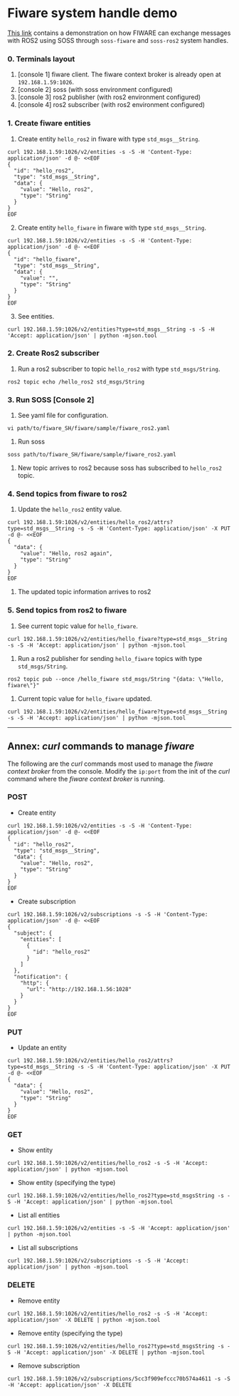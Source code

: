 # Fiware system handle demo

[This link](https://drive.google.com/open?id=1w90DAPkovjwj7673d5RfOINlAAc7kWb1) contains a demonstration on how FIWARE can exchange messages with ROS2 using SOSS through `soss-fiware` and `soss-ros2` system handles.

### 0. Terminals layout
1. [console 1] fiware client. The fiware context broker is already open at `192.168.1.59:1026`.
1. [console 2] soss (with soss environment configured)
1. [console 3] ros2 publisher (with ros2 environment configured)
1. [console 4] ros2 subscriber (with ros2 environment configured)

### 1. Create fiware entities
1. Create entity `hello_ros2` in fiware with type `std_msgs__String`.
```
curl 192.168.1.59:1026/v2/entities -s -S -H 'Content-Type: application/json' -d @- <<EOF
{
  "id": "hello_ros2",
  "type": "std_msgs__String",
  "data": {
    "value": "Hello, ros2",
    "type": "String"
  }
}
EOF
```
2. Create entity `hello_fiware` in fiware with type `std_msgs__String`.
```
curl 192.168.1.59:1026/v2/entities -s -S -H 'Content-Type: application/json' -d @- <<EOF
{
  "id": "hello_fiware",
  "type": "std_msgs__String",
  "data": {
    "value": "",
    "type": "String"
  }
}
EOF
```
3. See entities.
```
curl 192.168.1.59:1026/v2/entities?type=std_msgs__String -s -S -H 'Accept: application/json' | python -mjson.tool
```

### 2. Create Ros2 subscriber
1. Run a ros2 subscriber to topic `hello_ros2` with type `std_msgs/String`.
```
ros2 topic echo /hello_ros2 std_msgs/String
```

### 3. Run SOSS [Console 2]
1. See yaml file for configuration.
```
vi path/to/fiware_SH/fiware/sample/fiware_ros2.yaml
```
1. Run soss
```
soss path/to/fiware_SH/fiware/sample/fiware_ros2.yaml
```
1. New topic arrives to ros2 because soss has subscribed to `hello_ros2` topic.

### 4. Send topics from fiware to ros2
1. Update the `hello_ros2` entity value.
```
curl 192.168.1.59:1026/v2/entities/hello_ros2/attrs?type=std_msgs__String -s -S -H 'Content-Type: application/json' -X PUT -d @- <<EOF
{
  "data": {
    "value": "Hello, ros2 again",
    "type": "String"
  }
}
EOF
```
1. The updated topic information arrives to ros2

### 5. Send topics from ros2 to fiware
1. See current topic value for `hello_fiware`.
```
curl 192.168.1.59:1026/v2/entities/hello_fiware?type=std_msgs__String -s -S -H 'Accept: application/json' | python -mjson.tool
```
1. Run a ros2 publisher for sending `hello_fiware` topics with type `std_msgs/String`.
```
ros2 topic pub --once /hello_fiware std_msgs/String "{data: \"Hello, fiware\"}"
```
1. Current topic value for `hello_fiware` updated.
```
curl 192.168.1.59:1026/v2/entities/hello_fiware?type=std_msgs__String -s -S -H 'Accept: application/json' | python -mjson.tool
```

---

## Annex: *curl* commands to manage *fiware*
The following are the *curl* commands most used to manage the *fiware context broker* from the console.
Modify the `ip:port` from the init of the *curl* command where the *fiware context broker* is running.

### POST
- Create entity
```
curl 192.168.1.59:1026/v2/entities -s -S -H 'Content-Type: application/json' -d @- <<EOF
{
  "id": "hello_ros2",
  "type": "std_msgs__String",
  "data": {
    "value": "Hello, ros2",
    "type": "String"
  }
}
EOF
```

- Create subscription
```
curl 192.168.1.59:1026/v2/subscriptions -s -S -H 'Content-Type: application/json' -d @- <<EOF
{
  "subject": {
    "entities": [
      {
        "id": "hello_ros2"
      }
    ]
  },
  "notification": {
    "http": {
      "url": "http://192.168.1.56:1028"
    }
  }
}
EOF
```

### PUT

- Update an entity
```
curl 192.168.1.59:1026/v2/entities/hello_ros2/attrs?type=std_msgs__String -s -S -H 'Content-Type: application/json' -X PUT -d @- <<EOF
{
  "data": {
    "value": "Hello, ros2",
    "type": "String"
  }
}
EOF
```

### GET

- Show entity
```
curl 192.168.1.59:1026/v2/entities/hello_ros2 -s -S -H 'Accept: application/json' | python -mjson.tool
```

- Show entity (specifying the type)
```
curl 192.168.1.59:1026/v2/entities/hello_ros2?type=std_msgsString -s -S -H 'Accept: application/json' | python -mjson.tool
```

- List all entities
```
curl 192.168.1.59:1026/v2/entities -s -S -H 'Accept: application/json' | python -mjson.tool
```

- List all subscriptions
```
curl 192.168.1.59:1026/v2/subscriptions -s -S -H 'Accept: application/json' | python -mjson.tool
```

### DELETE

- Remove entity

```
curl 192.168.1.59:1026/v2/entities/hello_ros2 -s -S -H 'Accept: application/json' -X DELETE | python -mjson.tool
```

- Remove entity (specifying the type)
```
curl 192.168.1.59:1026/v2/entities/hello_ros2?type=std_msgsString -s -S -H 'Accept: application/json' -X DELETE | python -mjson.tool
```

- Remove subscription
```
curl 192.168.1.59:1026/v2/subscriptions/5cc3f909efccc70b574a4611 -s -S -H 'Accept: application/json' -X DELETE
```
